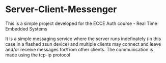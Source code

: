 # Server-Client-Messenger

This is a simple project developed for the ECCE Auth course - Real Time Embedded Systems

It is a simple messaging service where the server runs indefinately (in this case in a flashed zsun device) and multiple clients may connect and leave and/or receive messages for/from other clients. The communication is made using the tcp-ip protocol
